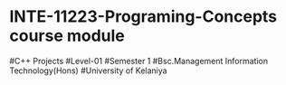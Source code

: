 # INTE-11223-Programing-Concepts course module
#C++ Projects
#Level-01
#Semester 1
#Bsc.Management Information Technology(Hons)
#University of Kelaniya
